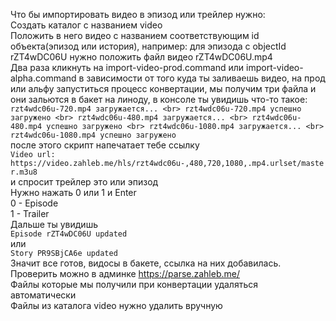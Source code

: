 Что бы импортировать видео в эпизод или трейлер нужно:
<br>
Cоздать каталог с названием video
<br>
Положить в него видео с названием соответствующим id объекта(эпизод или история), например: для эпизода с objectId rZT4wDC06U нужно положить файл видео rZT4wDC06U.mp4
<br>
Два раза кликнуть на import-video-prod.command или import-video-alpha.command в зависимости от того куда ты заливаешь видео, на прод или альфу
запуститься процесс конвертации, мы получим три файла и они зальются в бакет на линоду, в консоле ты увидишь что-то такое:
<br>
``rzt4wdc06u-720.mp4 загружается...
<br>
rzt4wdc06u-720.mp4 успешно загружено
<br>
rzt4wdc06u-480.mp4 загружается...
<br>
rzt4wdc06u-480.mp4 успешно загружено
<br>
rzt4wdc06u-1080.mp4 загружается...
<br>
rzt4wdc06u-1080.mp4 успешно загружено``
<br>
после этого скрипт напечатает тебе ссылку
<br>
``Video url: https://video.zahleb.me/hls/rzt4wdc06u-,480,720,1080,.mp4.urlset/master.m3u8``
<br>
и спросит трейлер это или эпизод
<br>
Нужно нажать 0 или 1 и Enter
<br>
0 - Episode
<br>
1 - Trailer
<br>
Дальше ты увидишь
<br>
``Episode rZT4wDC06U updated``
<br>
или
<br>
``Story PR9SBjCA6e updated``
<br>
Значит все готов, видосы в бакете, ссылка на них добавилась. Проверить можно в админке https://parse.zahleb.me/
<br>
Файлы которые мы получили при конвертации удаляться автоматически
<br>
Файлы из каталога video нужно удалить вручную
<br>
